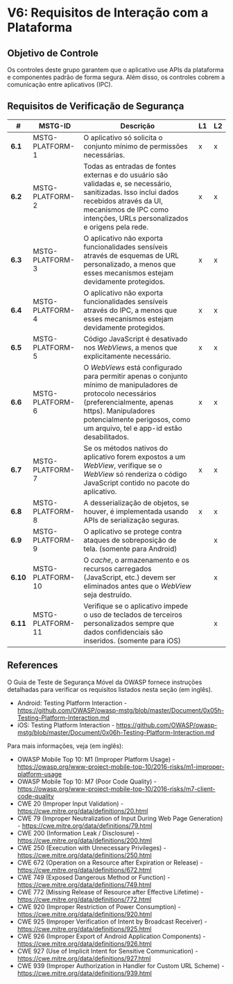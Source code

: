 # V6: Requisitos de Interação com a Plataforma

## Objetivo de Controle

Os controles deste grupo garantem que o aplicativo use APIs da plataforma e componentes padrão de forma segura. Além disso, os controles cobrem a comunicação entre aplicativos (IPC).

## Requisitos de Verificação de Segurança

| # | MSTG-ID | Descrição | L1 | L2 |
| -- | ---------- | ---------------------- | - | - |
| **6.1** | MSTG-PLATFORM-1 | O aplicativo só solicita o conjunto mínimo de permissões necessárias. | x | x |
| **6.2** | MSTG-PLATFORM-2 | Todas as entradas de fontes externas e do usuário são validadas e, se necessário, sanitizadas. Isso inclui dados recebidos através da UI, mecanismos de IPC como intenções, URLs personalizados e origens pela rede.| x | x |
| **6.3** | MSTG-PLATFORM-3 | O aplicativo não exporta funcionalidades sensíveis através de esquemas de URL personalizado, a menos que esses mecanismos estejam devidamente protegidos. | x  |  x  |
| **6.4** | MSTG-PLATFORM-4 | O aplicativo não exporta funcionalidades sensíveis através do IPC, a menos que esses mecanismos estejam devidamente protegidos. | x  |  x  |
| **6.5** | MSTG-PLATFORM-5 | Código JavaScript é desativado nos _WebViews_, a menos que explicitamente necessário. | x  |  x  |
| **6.6** | MSTG-PLATFORM-6 | O _WebViews_ está configurado para permitir apenas o conjunto mínimo de manipuladores de protocolo necessários (preferencialmente, apenas https). Manipuladores potencialmente perigosos, como um arquivo, tel e app-id estão desabilitados. | x  |  x  |
| **6.7** | MSTG-PLATFORM-7 | Se os métodos nativos do aplicativo forem expostos a um _WebView_, verifique se o _WebView_ só renderiza o código JavaScript contido no pacote do aplicativo. | x  |  x  |
| **6.8** | MSTG-PLATFORM-8 | A desserialização de objetos, se houver, é implementada usando APIs de serialização seguras. | x  |  x  |
| **6.9** | MSTG-PLATFORM-9 | O aplicativo se protege contra ataques de sobreposição de tela. (somente para Android) |  | x  |
| **6.10** | MSTG-PLATFORM-10 | O _cache_, o armazenamento e os recursos carregados (JavaScript, etc.) devem ser eliminados antes que o _WebView_ seja destruído. |  | x  |
| **6.11** | MSTG-PLATFORM-11 | Verifique se o aplicativo impede o uso de teclados de terceiros personalizados sempre que dados confidenciais são inseridos. (somente para iOS) | | x  |

## References

O Guia de Teste de Segurança Móvel da OWASP fornece instruções detalhadas para verificar os requisitos listados nesta seção (em inglês).

- Android: Testing Platform Interaction - <https://github.com/OWASP/owasp-mstg/blob/master/Document/0x05h-Testing-Platform-Interaction.md>
- iOS: Testing Platform Interaction - <https://github.com/OWASP/owasp-mstg/blob/master/Document/0x06h-Testing-Platform-Interaction.md>

Para mais informações, veja (em inglês):

- OWASP Mobile Top 10: M1 (Improper Platform Usage) - <https://owasp.org/www-project-mobile-top-10/2016-risks/m1-improper-platform-usage>
- OWASP Mobile Top 10: M7 (Poor Code Quality) - <https://owasp.org/www-project-mobile-top-10/2016-risks/m7-client-code-quality>
- CWE 20 (Improper Input Validation) - <https://cwe.mitre.org/data/definitions/20.html>
- CWE 79 (Improper Neutralization of Input During Web Page Generation) - <https://cwe.mitre.org/data/definitions/79.html>
- CWE 200 (Information Leak / Disclosure) - <https://cwe.mitre.org/data/definitions/200.html>
- CWE 250 (Execution with Unnecessary Privileges) - <https://cwe.mitre.org/data/definitions/250.html>
- CWE 672 (Operation on a Resource after Expiration or Release) - <https://cwe.mitre.org/data/definitions/672.html>
- CWE 749 (Exposed Dangerous Method or Function) - <https://cwe.mitre.org/data/definitions/749.html>
- CWE 772 (Missing Release of Resource after Effective Lifetime) - <https://cwe.mitre.org/data/definitions/772.html>
- CWE 920 (Improper Restriction of Power Consumption) - <https://cwe.mitre.org/data/definitions/920.html>
- CWE 925 (Improper Verification of Intent by Broadcast Receiver) - <https://cwe.mitre.org/data/definitions/925.html>
- CWE 926 (Improper Export of Android Application Components) - <https://cwe.mitre.org/data/definitions/926.html>
- CWE 927 (Use of Implicit Intent for Sensitive Communication) - <https://cwe.mitre.org/data/definitions/927.html>
- CWE 939 (Improper Authorization in Handler for Custom URL Scheme) - <https://cwe.mitre.org/data/definitions/939.html>
